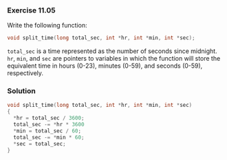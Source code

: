 ### Exercise 11.05
Write the following function:
```c
void split_time(long total_sec, int *hr, int *min, int *sec);
```
`total_sec` is a time represented as the number of seconds since midnight. `hr`, `min`, and `sec` are pointers to variables in which the function will store the equivalent time in hours (0-23), minutes (0-59), and seconds (0-59), respectively.

### Solution
```c
void split_time(long total_sec, int *hr, int *min, int *sec)
{
  *hr = total_sec / 3600;
  total_sec -= *hr * 3600
  *min = total_sec / 60;
  total_sec -= *min * 60;
  *sec = total_sec;
}
```
